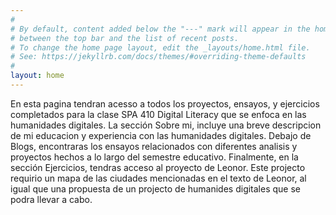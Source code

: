 ```yaml
---
#
# By default, content added below the "---" mark will appear in the home page
# between the top bar and the list of recent posts.
# To change the home page layout, edit the _layouts/home.html file.
# See: https://jekyllrb.com/docs/themes/#overriding-theme-defaults
#
layout: home
---
```


En esta pagina tendran acesso a todos los proyectos, ensayos, y ejercicios completados para la clase SPA 410 Digital Literacy que se enfoca en las humanidades digitales. La sección Sobre mi, incluye una breve descripcion de mi educacion y experiencia con las humanidades digitales. Debajo de Blogs, encontraras los ensayos relacionados con diferentes analisis y proyectos hechos a lo largo del semestre educativo. Finalmente, en la sección Ejercicios, tendras acceso al proyecto de Leonor. Este projecto requirio un mapa de las ciudades mencionadas en el texto de Leonor, al igual que una propuesta de un projecto de humanides digitales que se podra llevar a cabo. 
